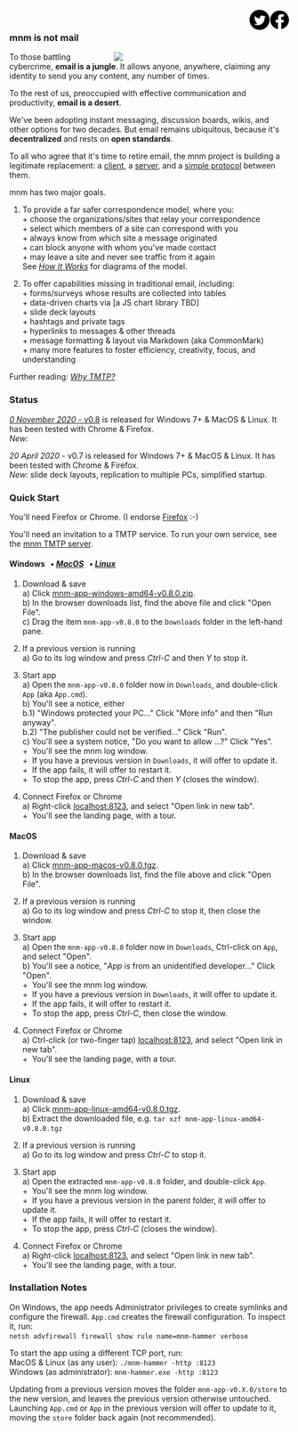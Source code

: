 <a href="https://facebook.com/mnmnotmail"><img width="36" align="right" src="f_logo_RGB-Black_58.png"></a>
<a href="https://twitter.com/mnmnotmail"><img width="36" align="right" src="Twitter_Social_Icon_Circle_White-black.svg"></a> &nbsp;

### mnm is not mail

<img width="300" hspace="16" align="right" src="https://user-images.githubusercontent.com/458838/65545951-535f6980-decb-11e9-8f46-6122198097b0.png">  

To those battling cybercrime, __email is a jungle__. 
It allows anyone, anywhere, claiming any identity to send you any content, any number of times. 

To the rest of us, preoccupied with effective communication and productivity, __email is a desert__.

We've been adopting instant messaging, discussion boards, wikis, and other options for two decades. 
But email remains ubiquitous, because it's __decentralized__ and rests on __open standards__. 

To all who agree that it's time to retire email, the mnm project is building a legitimate replacement: 
a [client](https://github.com/networkimprov/mnm-hammer),
a [server](https://github.com/networkimprov/mnm), and 
a [simple protocol](https://github.com/networkimprov/mnm/blob/master/Protocol.md) between them. 

mnm has two major goals.

1. To provide a far safer correspondence model, where you:  
\+ choose the organizations/sites that relay your correspondence  
\+ select which members of a site can correspond with you  
\+ always know from which site a message originated  
\+ can block anyone with whom you've made contact  
\+ may leave a site and never see traffic from it again  
See [_How It Works_](https://github.com/networkimprov/mnm-hammer/blob/master/Howitworks.md) for diagrams of the model.

2. To offer capabilities missing in traditional email, including:  
\+ forms/surveys whose results are collected into tables  
\+ data-driven charts via [a JS chart library TBD]  
\+ slide deck layouts  
\+ hashtags and private tags  
\+ hyperlinks to messages &amp; other threads  
\+ message formatting &amp; layout via Markdown (aka CommonMark)  
\+ many more features to foster efficiency, creativity, focus, and understanding  

Further reading: [_Why TMTP?_](https://github.com/networkimprov/mnm/blob/master/Rationale.md) 


### Status

[_0 November 2020_ - v0.8](https://github.com/networkimprov/mnm-hammer/releases/latest)
is released for Windows 7+ & MacOS & Linux. It has been tested with Chrome & Firefox.  
_New:_

_20 April 2020_ -
v0.7 is released for Windows 7+ & MacOS & Linux. It has been tested with Chrome & Firefox.  
_New:_ slide deck layouts, replication to multiple PCs, simplified startup.


### Quick Start

You'll need Firefox or Chrome. (I endorse [Firefox](https://www.mozilla.org/en-US/firefox/) :-)

You'll need an invitation to a TMTP service. 
To run your own service, see the [mnm TMTP server](https://github.com/networkimprov/mnm).

#### Windows &nbsp; &bull; [_MacOS_](#macos) &nbsp; &bull; [_Linux_](#linux)

1. Download & save  
a) Click [mnm-app-windows-amd64-v0.8.0.zip](https://github.com/networkimprov/mnm-hammer/releases/download/v0.8.0/mnm-app-windows-amd64-v0.8.0.zip).  
b) In the browser downloads list, find the above file and click "Open File".  
c) Drag the item `mnm-app-v0.8.0` to the `Downloads` folder in the left-hand pane.

1. If a previous version is running  
a) Go to its log window and press _Ctrl-C_ and then _Y_ to stop it.

1. Start app  
a) Open the `mnm-app-v0.8.0` folder now in `Downloads`, and double-click `App` (aka `App.cmd`).  
b) You'll see a notice, either  
b.1) "Windows protected your PC..." Click "More info" and then "Run anyway".  
b.2) "The publisher could not be verified..." Click "Run".  
c) You'll see a system notice, "Do you want to allow ...?" Click "Yes".  
+&nbsp; You'll see the mnm log window.  
+&nbsp; If you have a previous version in `Downloads`, it will offer to update it.  
+&nbsp; If the app fails, it will offer to restart it.  
+&nbsp; To stop the app, press _Ctrl-C_ and then _Y_ (closes the window).

1. Connect Firefox or Chrome  
a) Right-click [localhost:8123](http://localhost:8123/), and select "Open link in new tab".  
+&nbsp; You'll see the landing page, with a tour.

#### MacOS

1. Download & save  
a) Click [mnm-app-macos-v0.8.0.tgz](https://github.com/networkimprov/mnm-hammer/releases/download/v0.8.0/mnm-app-macos-v0.8.0.tgz).  
b) In the browser downloads list, find the file above and click "Open File".

1. If a previous version is running  
a) Go to its log window and press _Ctrl-C_ to stop it, then close the window.

1. Start app  
a) Open the `mnm-app-v0.8.0` folder now in `Downloads`, Ctrl-click on `App`, and select "Open".  
b) You'll see a notice, "_App_ is from an unidentified developer..." Click "Open".  
+&nbsp; You'll see the mnm log window.  
+&nbsp; If you have a previous version in `Downloads`, it will offer to update it.  
+&nbsp; If the app fails, it will offer to restart it.  
+&nbsp; To stop the app, press _Ctrl-C_, then close the window.

1. Connect Firefox or Chrome  
a) Ctrl-click (or two-finger tap) [localhost:8123](http://localhost:8123/), and select "Open link in new tab".  
+&nbsp; You'll see the landing page, with a tour.

#### Linux

1. Download & save  
a) Click [mnm-app-linux-amd64-v0.8.0.tgz](https://github.com/networkimprov/mnm-hammer/releases/download/v0.8.0/mnm-app-linux-amd64-v0.8.0.tgz).  
b) Extract the downloaded file, e.g. `tar xzf mnm-app-linux-amd64-v0.8.0.tgz`

1. If a previous version is running  
a) Go to its log window and press _Ctrl-C_ to stop it.

1. Start app  
a) Open the extracted `mnm-app-v0.8.0` folder, and double-click `App`.  
+&nbsp; You'll see the mnm log window.  
+&nbsp; If you have a previous version in the parent folder, it will offer to update it.  
+&nbsp; If the app fails, it will offer to restart it.  
+&nbsp; To stop the app, press _Ctrl-C_ (closes the window).

1. Connect Firefox or Chrome  
a) Right-click [localhost:8123](http://localhost:8123/), and select "Open link in new tab".  
+&nbsp; You'll see the landing page, with a tour.


### Installation Notes

On Windows, the app needs Administrator privileges to create symlinks and configure the firewall. 
`App.cmd` creates the firewall configuration. To inspect it, run:  
`netsh advfirewall firewall show rule name=mnm-hammer verbose`

To start the app using a different TCP port, run:  
MacOS & Linux (as any user): `./mnm-hammer -http :8123`  
Windows (as administrator): `mnm-hammer.exe -http :8123`

Updating from a previous version moves the folder `mnm-app-v0.X.0/store` to the new version, 
and leaves the previous version otherwise untouched. 
Launching `App.cmd` or `App` in the previous version will offer to update to it, 
moving the `store` folder back again (not recommended).
